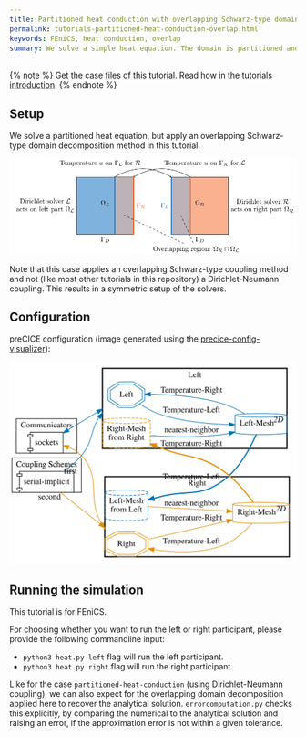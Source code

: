 ```yaml
---
title: Partitioned heat conduction with overlapping Schwarz-type domain decomposition
permalink: tutorials-partitioned-heat-conduction-overlap.html
keywords: FEniCS, heat conduction, overlap
summary: We solve a simple heat equation. The domain is partitioned and the coupling is established in an overlapping-Schwarz-type domain decomposition.
---
```


{% note %}
Get the [case files of this tutorial](https://github.com/precice/tutorials/tree/master/partitioned-heat-conduction-overlap). Read how in the [tutorials introduction](https://www.precice.org/tutorials.html).
{% endnote %}

## Setup

We solve a partitioned heat equation, but apply an overlapping Schwarz-type domain decomposition method in this tutorial.

![Case setup of partitioned-heat-conduction case with overlapping Schwarz-type domain decomposition](images/tutorials-partitioned-heat-conduction-overlap-setup.png)

Note that this case applies an overlapping Schwarz-type coupling method and not (like most other tutorials in this repository) a Dirichlet-Neumann coupling. This results in a symmetric setup of the solvers.

## Configuration

preCICE configuration (image generated using the [precice-config-visualizer](https://precice.org/tooling-config-visualization.html)):

![preCICE configuration visualization](images/tutorials-partitioned-heat-conduction-overlap-precice-config.svg)

## Running the simulation

This tutorial is for FEniCS.

For choosing whether you want to run the left or right participant, please provide the following commandline input:

* `python3 heat.py left` flag will run the left participant.
* `python3 heat.py right` flag will run the right participant.

Like for the case `partitioned-heat-conduction` (using Dirichlet-Neumann coupling), we can also expect for the overlapping domain decomposition applied here to recover the analytical solution. `errorcomputation.py` checks this explicitly, by comparing the numerical to the analytical solution and raising an error, if the approximation error is not within a given tolerance.

